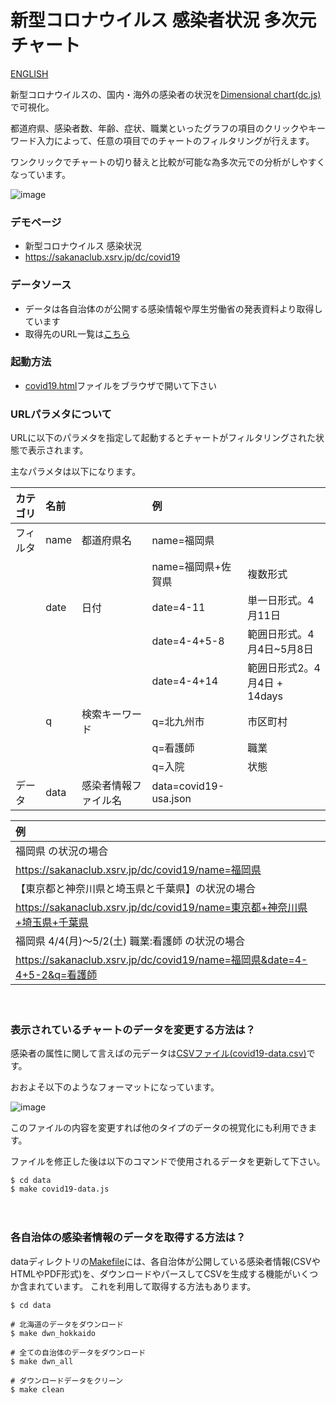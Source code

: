 ﻿# 新型コロナウイルス 感染者状況 多次元チャート

[ENGLISH](README.en.md)

新型コロナウイルスの、国内・海外の感染者の状況を[Dimensional chart(dc.js)](http://dc-js.github.io/dc.js/)で可視化。

都道府県、感染者数、年齢、症状、職業といったグラフの項目のクリックやキーワード入力によって、任意の項目でのチャートのフィルタリングが行えます。

ワンクリックでチャートの切り替えと比較が可能な為多次元での分析がしやすくなっています。

![image](img/hlp/covid19-dc-demo-v1.gif)

 
### デモページ
- 新型コロナウイルス 感染状況
- https://sakanaclub.xsrv.jp/dc/covid19

### データソース
- データは各自治体のが公開する感染情報や厚生労働省の発表資料より取得しています
- 取得先のURL一覧は[こちら](data/covid19_pref_url.csv)


### 起動方法
- [covid19.html](covid19.html)ファイルをブラウザで開いて下さい


### URLパラメタについて
URLに以下のパラメタを指定して起動するとチャートがフィルタリングされた状態で表示されます。

主なパラメタは以下になります。

|カテゴリ|名前||例||
|:---|:---|:--|:--|:--|
|フィルタ|name|都道府県名|name=福岡県||
||||name=福岡県+佐賀県  |複数形式|
||date|日付|date=4-11　　 |単一日形式。4月11日|
|||　　　　|date=4-4+5-8  |範囲日形式。4月4日~5月8日
|||　　　　|date=4-4+14   |範囲日形式2。4月4日 + 14days
||q|検索キーワード|q=北九州市 |市区町村|
|||               |q=看護師　 |職業|
|||               |q=入院　　 |状態|
|データ|data|感染者情報ファイル名|data=covid19-usa.json|

|例||
|:---|:---|
|福岡県 の状況の場合|
|https://sakanaclub.xsrv.jp/dc/covid19/name=福岡県|
|【東京都と神奈川県と埼玉県と千葉県】の状況の場合|
|https://sakanaclub.xsrv.jp/dc/covid19/name=東京都+神奈川県+埼玉県+千葉県|
|福岡県 4/4(月)～5/2(土) 職業:看護師 の状況の場合|
|https://sakanaclub.xsrv.jp/dc/covid19/name=福岡県&date=4-4+5-2&q=看護師|

　

### 表示されているチャートのデータを変更する方法は？
感染者の属性に関して言えばの元データは[CSVファイル(covid19-data.csv)](data/covid19-data.csv)です。

おおよそ以下のようなフォーマットになっています。

![image](https://sakanaclub.xsrv.jp/img/hlp/csv_format.gif)

このファイルの内容を変更すれば他のタイプのデータの視覚化にも利用できます。

ファイルを修正した後は以下のコマンドで使用されるデータを更新して下さい。
```
$ cd data
$ make covid19-data.js
```
　
### 各自治体の感染者情報のデータを取得する方法は？
dataディレクトリの[Makefile](data/Makefile)には、各自治体が公開している感染者情報(CSVやHTMLやPDF形式)を、ダウンロードやパースしてCSVを生成する機能がいくつか含まれています。
これを利用して取得する方法もあります。
```
$ cd data

# 北海道のデータをダウンロード
$ make dwn_hokkaido

# 全ての自治体のデータをダウンロード
$ make dwn_all

# ダウンロードデータをクリーン
$ make clean
```
